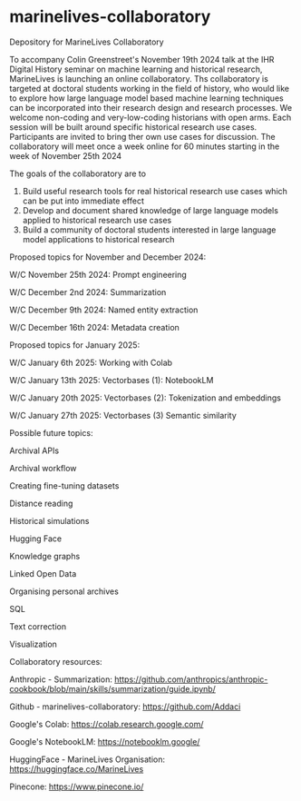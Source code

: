 # marinelives-collaboratory
Depository for MarineLives Collaboratory

To accompany Colin Greenstreet's November 19th 2024 talk at the IHR Digital History seminar on machine learning and historical research, MarineLives is launching an online collaboratory.
Ths collaboratory is targeted at doctoral students working in the field of history, who would like to explore how large language model based machine learning techniques can be incorporated into their research design and research processes.
We welcome non-coding and very-low-coding historians with open arms. Each session will be built around specific historical research use cases. Participants are invited to bring ther own use cases for discussion.
The collaboratory will meet once a week online for 60 minutes starting in the week of November 25th 2024

The goals of the collaboratory are to
1. Build useful research tools for real historical research use cases which can be put into immediate effect
2. Develop and document shared knowledge of large language models applied to historical research use cases
3. Build a community of doctoral students interested in large language model applications to historical research

Proposed topics for November and December 2024:

W/C November 25th 2024: Prompt engineering

W/C December 2nd 2024:  Summarization

W/C December 9th 2024: Named entity extraction

W/C December 16th 2024: Metadata creation

Proposed topics for January 2025:

W/C January 6th 2025: Working with Colab

W/C January 13th 2025: Vectorbases (1): NotebookLM

W/C January 20th 2025: Vectorbases (2): Tokenization and embeddings

W/C January 27th 2025: Vectorbases (3) Semantic similarity

Possible future topics:

Archival APIs

Archival workflow

Creating fine-tuning datasets

Distance reading

Historical simulations

Hugging Face

Knowledge graphs

Linked Open Data

Organising personal archives

SQL

Text correction

Visualization

Collaboratory resources:

Anthropic - Summarization: https://github.com/anthropics/anthropic-cookbook/blob/main/skills/summarization/guide.ipynb/

Github - marinelives-collaboratory: https://github.com/Addaci

Google's Colab: https://colab.research.google.com/

Google's NotebookLM: https://notebooklm.google/

HuggingFace - MarineLives Organisation: https://huggingface.co/MarineLives

Pinecone: https://www.pinecone.io/




